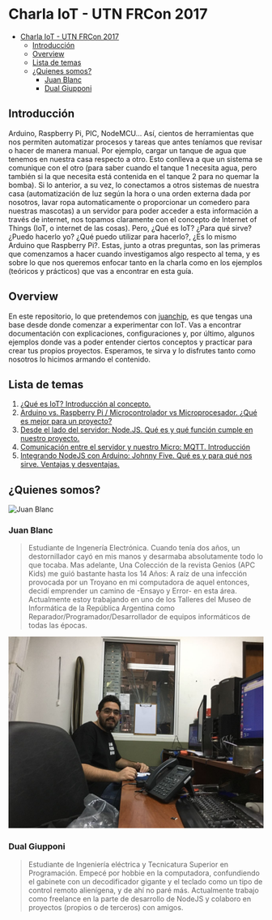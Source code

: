 # Charla IoT - UTN FRCon 2017
<!-- TOC -->

- [Charla IoT - UTN FRCon 2017](#charla-iot---utn-frcon-2017)
    - [Introducción](#introducción)
    - [Overview](#overview)
    - [Lista de temas](#lista-de-temas)
    - [¿Quienes somos?](#¿quienes-somos)
        - [Juan Blanc](#juan-blanc)
        - [Dual Giupponi](#dual-giupponi)

<!-- /TOC -->
## Introducción
Arduino, Raspberry Pi, PIC, NodeMCU… Así, cientos de herramientas que nos permiten automatizar procesos y tareas que antes teníamos que revisar o hacer de manera manual. Por ejemplo, cargar un tanque de agua que tenemos en nuestra casa respecto a otro. Esto conlleva a que un sistema se comunique con el otro (para saber cuando el tanque 1 necesita agua, pero también si la que necesita está contenida en el tanque 2 para no quemar la bomba). Si lo anterior, a su vez, lo conectamos a otros sistemas de nuestra casa (automatización de luz según la hora o una orden externa dada por nosotros, lavar ropa automaticamente o proporcionar un comedero para nuestras mascotas) a un servidor para poder acceder a esta información a través de internet, nos topamos claramente con el concepto de Internet of Things (IoT, o internet de las cosas). Pero, ¿Qué es IoT? ¿Para qué sirve? ¿Puedo hacerlo yo? ¿Qué puedo utilizar para hacerlo?, ¿Es lo mismo Arduino que Raspberry Pi?. Estas, junto a otras preguntas, son las primeras que comenzamos a hacer cuando investigamos algo respecto al tema, y es sobre lo que nos queremos enfocar tanto en la charla como en los ejemplos (teóricos y prácticos) que vas a encontrar en esta guía.

## Overview
En este repositorio, lo que pretendemos con [juanchip](https://github.com/juanchip), es que tengas una base desde donde comenzar a experimentar con IoT. Vas a encontrar documentación con explicaciones, configuraciones y, por último, algunos ejemplos donde vas a poder entender ciertos conceptos y practicar para crear tus propios proyectos. Esperamos, te sirva y lo disfrutes tanto como nosotros lo hicimos armando el contenido.


## Lista de temas
1. [¿Qué es IoT? Introducción al concepto.](./Teoría/Iot.md)
2. [Arduino vs.  Raspberry Pi / Microcontrolador vs Microprocesador.  ¿Qué es mejor para un proyecto?](./Teoría/RaspberryVsArduino.md)
3. [Desde el lado del servidor: Node.JS. Qué es y qué función cumple en nuestro proyecto.](./Teoría/NodeJS.md)
4. [Comunicación entre el servidor y nuestro Micro: MQTT. Introducción](./Teoría/MQTT.md)
5. [Integrando NodeJS con Arduino: Johnny Five. Qué es y para qué nos sirve. Ventajas y desventajas.](./Teoría/NodeJS-JhonnyFive.md)

## ¿Quienes somos?

![Juan Blanc](https://k61.kn3.net/B/E/1/3/6/C/2DD.png)

### Juan Blanc

> Estudiante de Ingenería Electrónica. Cuando tenía dos años, un destornillador cayó en mis manos y desarmaba absolutamente todo lo que tocaba. Mas adelante, Una Colección de la revista Genios (APC Kids) me guió bastante hasta los 14 Años: A raíz de una infección provocada por un Troyano en mi computadora de aquel entonces, decidí emprender un camino de -Ensayo y Error- en esta área. Actualmente estoy trabajando en uno de los Talleres del Museo de Informática de la República Argentina como Reparador/Programador/Desarrollador de equipos informáticos de todas las épocas.


![Dual Giupponi](./Images/Perfil/Dual.jpeg)

### Dual Giupponi
> Estudiante de Ingeniería eléctrica y Tecnicatura Superior en Programación. Empecé por hobbie en la computadora, confundiendo el gabinete con un decodificador gigante y el teclado como un tipo de control remoto alienígena, y de ahí no paré más. Actualmente trabajo como freelance en la parte de desarrollo de NodeJS y colaboro en proyectos (propios o de terceros) con amigos.

